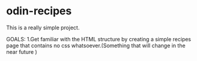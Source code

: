 # odin-recipes
This is a really simple project.

GOALS:
1.Get familiar with the HTML structure by creating a simple recipes page that contains no css whatsoever.(Something that will change in the near future )